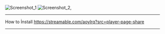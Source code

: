 
![Screenshot_1](https://github.com/Theordernarkoz/-Rust-Script-/assets/77937150/1e9c3f0b-f251-41f7-bb62-4a20d8324797)
![Screenshot_2](https://github.com/Theordernarkoz/-Rust-Script-/assets/77937150/db9f3b39-296a-4e5d-aebf-cfd66750cb57),
______________________________________________________
How to İnstall
https://streamable.com/aoylrq?src=player-page-share
______________________________________________________
